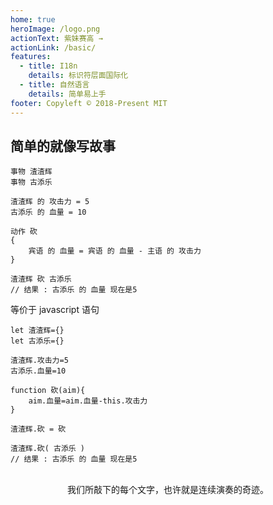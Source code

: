 ```yaml
---
home: true
heroImage: /logo.png
actionText: 紫妹赛高 →
actionLink: /basic/
features:
  - title: I18n
    details: 标识符层面国际化
  - title: 自然语言
    details: 简单易上手
footer: Copyleft © 2018-Present MIT
---
```


## 简单的就像写故事

```
事物 渣渣辉
事物 古添乐

渣渣辉 的 攻击力 = 5
古添乐 的 血量 = 10

动作 砍
{
    宾语 的 血量 = 宾语 的 血量 - 主语 的 攻击力
}

渣渣辉 砍 古添乐
// 结果 : 古添乐 的 血量 现在是5

```

等价于 javascript 语句

```
let 渣渣辉={}
let 古添乐={}

渣渣辉.攻击力=5
古添乐.血量=10

function 砍(aim){
    aim.血量=aim.血量-this.攻击力
}

渣渣辉.砍 = 砍

渣渣辉.砍( 古添乐 )
// 结果 : 古添乐 的 血量 现在是5
```

<br/>
<center class="footer">我们所敲下的每个文字，也许就是连续演奏的奇迹。</center >

<!-- 注意，每个冒号后必须有个空格 -->
